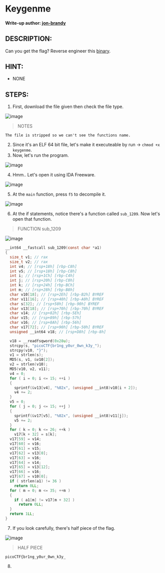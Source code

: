 # Keygenme


#### Write-up author: [jon-brandy](https://github.com/jon-brandy)
## DESCRIPTION:
Can you get the flag? 
Reverse engineer this [binary]().
## HINT:
- NONE
## STEPS:
1. First, download the file given then check the file type.

![image](https://user-images.githubusercontent.com/70703371/187009192-0946031f-6269-4b30-9c28-7ec74ac56c56.png)

> NOTES

```
The file is stripped so we can't see the functions name.
```

2. Since it's an ELF 64 bit file, let's make it executeable by run -> `chmod +x keygenme`.
3. Now, let's run the program.

![image](https://user-images.githubusercontent.com/70703371/183235724-cd305486-62c1-43dd-b442-fdfe5be70baf.png)

4. Hmm.. Let's open it using IDA Freeware.

![image](https://user-images.githubusercontent.com/70703371/183235787-e14b4c4f-8c8d-4a27-8d34-843f53d36f2e.png)

5. At the `main` function, press `f5` to decompile it.

![image](https://user-images.githubusercontent.com/70703371/183235867-b82da72c-e8aa-4ea1-a8c2-d79bc129078d.png)

6. At the if statements, notice there's a function called `sub_1209`. Now let's open that function.

> FUNCTION sub_1209

![image](https://user-images.githubusercontent.com/70703371/183235909-a09d185e-70d0-4005-8d2b-381e31064cde.png)

```c
__int64 __fastcall sub_1209(const char *a1)
{
  size_t v1; // rax
  size_t v2; // rax
  int v4; // [rsp+18h] [rbp-C8h]
  int v5; // [rsp+18h] [rbp-C8h]
  int i; // [rsp+1Ch] [rbp-C4h]
  int j; // [rsp+20h] [rbp-C0h]
  int k; // [rsp+24h] [rbp-BCh]
  int m; // [rsp+28h] [rbp-B8h]
  char v10[18]; // [rsp+2Eh] [rbp-B2h] BYREF
  char v11[16]; // [rsp+40h] [rbp-A0h] BYREF
  char s[32]; // [rsp+50h] [rbp-90h] BYREF
  char v13[18]; // [rsp+70h] [rbp-70h] BYREF
  char v14; // [rsp+82h] [rbp-5Eh]
  char v15; // [rsp+89h] [rbp-57h]
  char v16; // [rsp+8Ah] [rbp-56h]
  char v17[72]; // [rsp+90h] [rbp-50h] BYREF
  unsigned __int64 v18; // [rsp+D8h] [rbp-8h]

  v18 = __readfsqword(0x28u);
  strcpy(s, "picoCTF{br1ng_y0ur_0wn_k3y_");
  strcpy(v10, "}");
  v1 = strlen(s);
  MD5(s, v1, &v10[2]);
  v2 = strlen(v10);
  MD5(v10, v2, v11);
  v4 = 0;
  for ( i = 0; i <= 15; ++i )
  {
    sprintf(&v13[v4], "%02x", (unsigned __int8)v10[i + 2]);
    v4 += 2;
  }
  v5 = 0;
  for ( j = 0; j <= 15; ++j )
  {
    sprintf(&v17[v5], "%02x", (unsigned __int8)v11[j]);
    v5 += 2;
  }
  for ( k = 0; k <= 26; ++k )
    v17[k + 32] = s[k];
  v17[59] = v14;
  v17[60] = v16;
  v17[61] = v15;
  v17[62] = v13[0];
  v17[63] = v16;
  v17[64] = v14;
  v17[65] = v13[12];
  v17[66] = v16;
  v17[67] = v10[0];
  if ( strlen(a1) != 36 )
    return 0LL;
  for ( m = 0; m <= 35; ++m )
  {
    if ( a1[m] != v17[m + 32] )
      return 0LL;
  }
  return 1LL;
}
```

7. If you look carefully, there's half piece of the flag.

![image](https://user-images.githubusercontent.com/70703371/183235949-5b320bf7-457a-4790-b72d-dc520949c2b4.png)

> HALF PIECE 

```
picoCTF{br1ng_y0ur_0wn_k3y_
```

8. 
